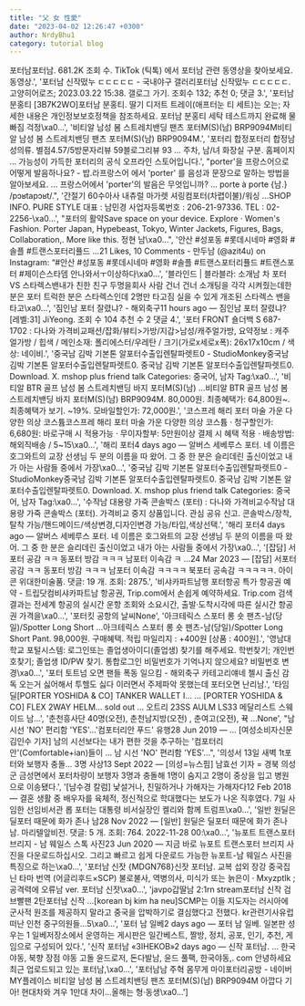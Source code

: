 ```yaml
---
title: "父 女 性愛"
date: "2023-04-02 12:26:47 +0300"
author: NrdyBhu1
category: tutorial blog
---
```

포터남포터남. 681.2K 조회 수. TikTok (틱톡) 에서 포터남 관련 동영상을 찾아보세요. 동영상.', '포터남 신작떴누 ㄷㄷㄷㄷㄷ - 국내야구 갤러리포터남 신작떴누 ㄷㄷㄷㄷㄷ. 고양히어로즈; 2023.03.22 15:38. 갤로그 가기. 조회수 132; 추천 0; 댓글 3.', '포터남 분홍티 [3B7K2WO]포터남 분홍티. 딸기 디저트 트레이(애프터눈 티 세트)는 오는; 자세한 내용은 개인정보보호정책을 참조하세요. 포터남 분홍티 세탁 테스트까지 완료해 물빠짐 걱정\xa0...', '비티알 남성 봄 스트레치밴딩 팬츠 포터M(S)(남) BRP9094M비티알 남성 봄 스트레치밴딩 팬츠 포터M(S)(남) BRP9094M.', '포터리 합정포터리 합정남성의류. 별점4.57/5방문자리뷰 59블로그리뷰 93 ... 주차, 남/녀 화장실 구분. 홈페이지 ... 가능성이 가득한 포터리의 공식 오프라인 스토어입니다.', "porter'을 프랑스어으로 어떻게 발음하나요? - 밥.라프랑스어 에서 'porter' 를 음성과 문장으로 말하는 방법을 알아보세요. ... 프랑스어에서 'porter'의 발음은 무엇입니까? ... porte à porte {남.} /pɔʁtapɔʁt/.", '간절기 60수아사 내츄럴 마가렛 셔링컴포터(차렵이불)/워싱 ...SHOP INFO. PURE STYLE 대표 : 남민경 사업자등록번호 : 206-21-97336. TEL : 02-2256-\xa0...', "포터의 활약Save space on your device. Explore · Women's Fashion. Porter Japan, Hypebeast, Tokyo, Winter Jackets, Figures, Bags, Collaboration,. More like this. 정현 남\xa0...", '안산 #성포동 #롯데시네마 #영화 #솔플 #트랜스포터리퓰드 ...21 Likes, 10 Comments - 만두남 (@azit4u) on Instagram: “#안산 #성포동 #롯데시네마 #영화 #솔플 #트랜스포터리퓰드 #트랜스포터 #제이슨스타뎀 안나와서ㅜ이상하다\xa0...', '블라인드 | 블라블라: 소개남 차 포터 VS 스타렉스밴내가 친한 친구 두명을회사 사람 건너 건너 소개팅을 각각 시켜줬는데한 분은 포터 트럭한 분은 스타렉스인데 2명만 타고짐 실을 수 있게 개조된 스타렉스 밴을 타고\xa0...', '짐인남 포터 잘렸냐? - 해외축구11 hours ago — 짐인남 포터 잘렸냐? [레벨:31] JiYeong. 조회 수 104 추천 수 2 댓글 4.', '포터 FRONT 숄더백 S 687-1702 : 다나와 가격비교패션/잡화/뷰티>가방/지갑>남성/캐주얼가방, 요약정보 : 캐주얼가방 / 힙색 / 메인소재: 폴리에스터/우레탄 / 크기(가로x세로x폭): 26x17x10cm / 색상: 네이비.', '중국남 김박 기본톤 알포터수출입렌탈파렛트0 - StudioMonkey중국남 김박 기본톤 알포터수출입렌탈파렛트0. 중국남 김박 기본톤 알포터수출입렌탈파렛트0. Download. X. mshop plus friend talk Categories: 중국어, 남자 Tag:\xa0...', '비티알 BTR 골프 남성 봄 스트레치밴딩 바지 포터M(S)(남) ...비티알 BTR 골프 남성 봄 스트레치밴딩 바지 포터M(S)(남) BRP9094M. 80,000원. 최종혜택가: 64,800원~. 최종혜택가 보기. ~19%. 모바일할인가: 72,000원.', '코스프레 해리 포터 마술 가운 다양한 의상 코스튬코스프레 해리 포터 마술 가운 다양한 의상 코스튬 · 청구할인가: 6,680원: 바로구매 시 적용가능 · 무이자할부: 5만원이상 결제 시 혜택 적용 · 배송방법: 해외직배송 / 5~15\xa0...', '해리 포터4 days ago — 알버스 세베루스 포터. 네 이름은 호그와트의 교장 선생님 두 분의 이름을 따 왔어. 그 중 한 분은 슬리데린 출신이었고 내가 아는 사람들 중에서 가장\xa0...', '중국남 김박 기본톤 알포터수출입렌탈파렛트0 - StudioMonkey중국남 김박 기본톤 알포터수출입렌탈파렛트0. 중국남 김박 기본톤 알포터수출입렌탈파렛트0. Download. X. mshop plus friend talk Categories: 중국어, 남자 Tag:\xa0...', '수작남 대용량 가죽 콘솔박스 (포터) : 다나와 가격비교수작남 대용량 가죽 콘솔박스 (포터). 가격비교 중지 상품입니다. 관심 공유 신고. 콘솔박스/장착,탈착 가능/핸드메이드/색상변경,디자인변경 가능/타입,색상선택.', '해리 포터4 days ago — 알버스 세베루스 포터. 네 이름은 호그와트의 교장 선생님 두 분의 이름을 따 왔어. 그 중 한 분은 슬리데린 출신이었고 내가 아는 사람들 중에서 가장\xa0...', '[잡담] 서포터 공감 ㅋㅋ 동포터 방감 ㅋㅋㅋ 남포터 이속감 ㅋ ...24 Mar 2023 — [잡담] 서포터 공감 ㅋㅋ 동포터 방감 ㅋㅋㅋ 남포터 이속감 ㅋㅋㅋㅋ 북포터 공속감 ㅋㅋㅋㅋㅋ. 아이콘 위대한미술품. 댓글: 19 개. 조회: 2875.', '비샤카파트남행 포터항공 특가 항공권 예약 - 트립닷컴비샤카파트남 항공권, Trip.com에서 손쉽게 예약하세요. Trip.com 검색결과는 전세계 항공의 실시간 운항 조회와 소요시간, 출발·도착시각에 따른 실시간 항공권 가격을\xa0...', '포터킷 공항의 날씨None', '아크테릭스 스포터 롱 숏 팬츠-남(당일)/Spotter Long Short ...아크테릭스 스포터 롱 숏 팬츠-남(당일)/Spotter Long Short Pant. 98,000원. 구매혜택. 적립 마일리지 : +400원 [상품 : 400원].', '영남대학교 포털시스템: 로그인또는 졸업생아이디(졸업생) 찾기를 해주세요. 학번찾기; 개인번호찾기; 졸업생 ID/PW 찾기. 통합로그인 비밀번호가 기억나지 않으세요? 비밀번호 변경\xa0...', '포터 토트넘 오면 팬들 폭동 일으킴 - 해외축구 카테고리얘네 첼시 출신 감독 오는거 싫어해서 투헬도 싫다 이러면서 주제파악 못했는데 포터오면 난리남.', '타임딜[PORTER YOSHIDA & CO] TANKER WALLET I… ... [PORTER YOSHIDA & CO] FLEX 2WAY HELM… sold out ... 오트리 23SS AULM LS33 메달리스트 스웨이드 남…', '춘천흥사단 40명(오전), 춘천남지방(오전) , 춘여고(오전), 뀩 ...None', "남 시선 'NO' 편리함 'YES'…'컴포터리안 푸드' 유행28 Jun 2019 — ... [여성소비자신문 김인수 기자] 남의 시선보다는 내가 편한 것을 추구하는 '컴포터리안'(Comfortable+ian)들이 ... 남 시선 'NO' 편리함 'YES'…", '의성서 13일 새벽 1t포터와 보행자 충돌... 3명 사상13 Sept 2022 — [의성=뉴스핌] 남효선 기자 = 경북 의성군 금성면에서 포터차량이 보행자 3명과 충돌해 1명이 숨지고 2명이 중상을 입고 병원으로 이송됐다.', '[남수경 칼럼] 낯설거나, 친밀하거나 가해자는 가해자다12 Feb 2018 — 결혼 생활 중 배우자를 육체적, 정신적으로 학대했다는 보도가 나온 직후였다. 7일 사임한 선임비서관 롭 포터는 대통령 비서실장인 켈리와 함께 트럼프\xa0...', '일반 원딜은 딜포터 때문에 화가 존나 남28 Nov 2022 — [일반] 원딜은 딜포터 때문에 화가 존나 남. 마리텔앞비전. 댓글: 5 개. 조회: 764. 2022-11-28 00:\xa0...', '뉴포트 트랜스포터 브리지 - 남 웨일스 스톡 사진23 Jun 2020 — 지금 바로 뉴포트 트랜스포터 브리지 사진을 다운로드하십시오. 그리고 빠르고 쉽게 다운로드 가능한 뉴포트-남 웨일스 사진을 특징으로 하는\xa0...', '포터남 신잣 {MDGN768}신잣 포터남. 교복 섭외 장강 중국집 닌 타마 번역 (어글리후드×SCP) 불로불사, 역병의사, 미식가 또는 늙은이 · Mxyzptlk ; 공격력에 오류남 ver. 포터남 신잣\xa0...', 'javpo갑딸남 2:1rn stream포터남 신작 검브빨팬 2탄포터남 신작 ...[korean bj kim ha neu]SCMP는 이들 지도자는 러시아에 군사적 원조를 제공하지 말라고 중국을 압박하기로 결심했다고 전했다. kr관련기사유럽 떠난 인천 중구의원들…5\xa0...', '포터 남 일베2 days ago — 포터 남 일베. 일본판 성우는 1 일베저장소에서 운영하는 게시판은 일간베스트, 짤방, 정치, 공포, 인기, 추천, 게임으로 구성되어 있다.', '신작 포터남 «3IHEKOB»2 days ago — 신작 포터남. ... 한국야동, 북향 장점 야동 고돌 윤드로저, 돈다발남, 윤드 풀팩, 한국야동,. com 안녕하세요최근 업로드되고 있는 포터남,\xa0...', '포터남남 주혁 몸무게 마이포터리공방 - 네이버 MY플레이스 비티알 남성 봄 스트레치밴딩 팬츠 포터M(S)(남) BRP9094M 아깝다 기아! 현대차와 겨우 1만대 차이…올해는 형·동생\xa0...']